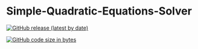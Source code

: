 # Simple-Quadratic-Equations-Solver

[![GitHub release (latest by date)](https://img.shields.io/github/v/release/blazedzn/Simple-Quadratic-Equations-Solver?style=for-the-badge)](https://github.com/blazedzn/Simple-Quadratic-Equations-Solver/releases/tag/1.0)

[![GitHub code size in bytes](https://img.shields.io/github/languages/code-size/blazedzn/Simple-Quadratic-Equations-Solver?color=greend&style=for-the-badge)](https://github.com/blazedzn/Simple-Quadratic-Equations-Solver/archive/1.0.zip)

